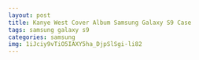 ```yaml
---
layout: post
title: Kanye West Cover Album Samsung Galaxy S9 Case
tags: samsung galaxy s9
categories: samsung
img: 1iJciy9vTiO5IAXY5ha_DjpSlSgi-li82
---
```

